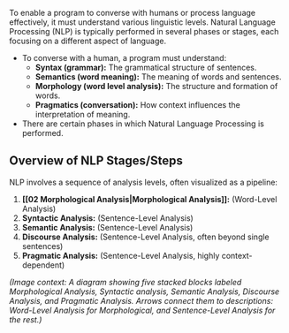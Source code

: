 To enable a program to converse with humans or process language effectively, it must understand various linguistic levels. Natural Language Processing (NLP) is typically performed in several phases or stages, each focusing on a different aspect of language.

*   To converse with a human, a program must understand:
    *   **Syntax (grammar):** The grammatical structure of sentences.
    *   **Semantics (word meaning):** The meaning of words and sentences.
    *   **Morphology (word level analysis):** The structure and formation of words.
    *   **Pragmatics (conversation):** How context influences the interpretation of meaning.
*   There are certain phases in which Natural Language Processing is performed.

## Overview of NLP Stages/Steps
NLP involves a sequence of analysis levels, often visualized as a pipeline:
1.  **[[02 Morphological Analysis|Morphological Analysis]]:** (Word-Level Analysis)
2.  **Syntactic Analysis:** (Sentence-Level Analysis)
3.  **Semantic Analysis:** (Sentence-Level Analysis)
4.  **Discourse Analysis:** (Sentence-Level Analysis, often beyond single sentences)
5.  **Pragmatic Analysis:** (Sentence-Level Analysis, highly context-dependent)

*(Image context: A diagram showing five stacked blocks labeled Morphological Analysis, Syntactic analysis, Semantic Analysis, Discourse Analysis, and Pragmatic Analysis. Arrows connect them to descriptions: Word-Level Analysis for Morphological, and Sentence-Level Analysis for the rest.)*
